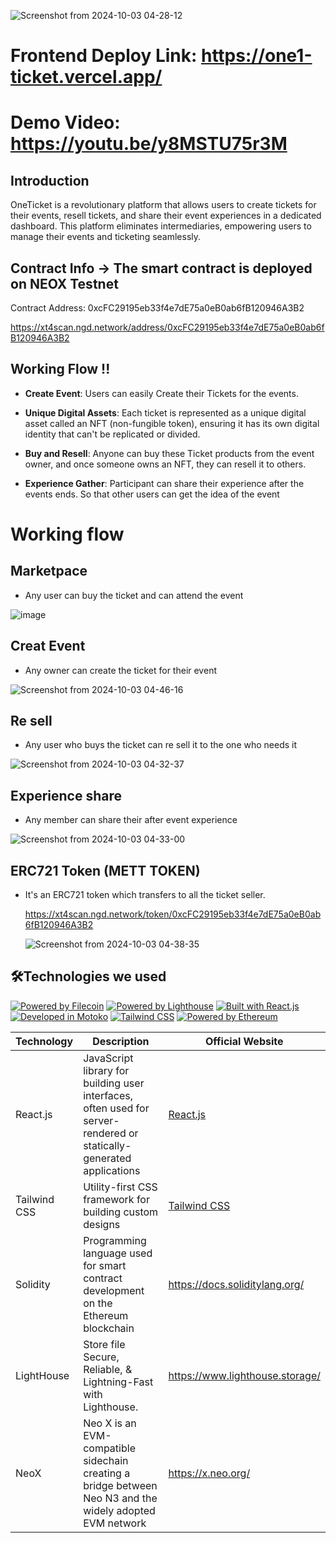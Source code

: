 ![Screenshot from 2024-10-03 04-28-12](https://github.com/user-attachments/assets/a9fbfe74-0f88-4460-9a17-8003395c27de)


# Frontend Deploy Link: https://one1-ticket.vercel.app/

# Demo Video:  https://youtu.be/y8MSTU75r3M



## Introduction 

OneTicket is a revolutionary platform that allows users to create tickets for their events, resell tickets, and share their event experiences in a dedicated dashboard. This platform eliminates intermediaries, empowering users to manage their events and ticketing seamlessly.

## Contract Info ->  The  smart contract  is deployed on NEOX Testnet

Contract Address:  0xcFC29195eb33f4e7dE75a0eB0ab6fB120946A3B2

https://xt4scan.ngd.network/address/0xcFC29195eb33f4e7dE75a0eB0ab6fB120946A3B2


## Working Flow !!

- **Create Event**: Users can easily Create their Tickets for the events.

- **Unique Digital Assets**: Each ticket is represented as a unique digital asset called an NFT (non-fungible token), ensuring it has its own digital identity that can't be replicated or divided.

- **Buy and Resell**: Anyone can buy these Ticket products from the  event owner, and once someone owns an NFT, they can resell it to others.

- **Experience Gather**: Participant can  share  their experience  after the events ends. So that other users can get  the idea  of the event 



# Working flow 

## Marketpace 

- Any user can buy the ticket and can attend the event

![image](https://github.com/user-attachments/assets/333686e5-4be6-4d5a-92b7-0ed23b3e9d93)


## Creat Event 

- Any  owner can create the ticket for their event

![Screenshot from 2024-10-03 04-46-16](https://github.com/user-attachments/assets/6975ef4f-5f94-4712-ae73-53b9575567ec)

## Re sell 

- Any user who buys the ticket can re sell it to the one who needs it

![Screenshot from 2024-10-03 04-32-37](https://github.com/user-attachments/assets/7b9f396c-0e0f-42be-bb37-c7933291836e)


## Experience share 

- Any member can share their after event experience

![Screenshot from 2024-10-03 04-33-00](https://github.com/user-attachments/assets/c7d9216c-fd04-491d-bb16-57c2aa5d6fa7)


 ##  ERC721 Token (METT TOKEN)

- It's an ERC721 token  which  transfers to all the ticket seller.

  https://xt4scan.ngd.network/token/0xcFC29195eb33f4e7dE75a0eB0ab6fB120946A3B2

  ![Screenshot from 2024-10-03 04-38-35](https://github.com/user-attachments/assets/3ad465dd-5e91-4820-a10b-6280da08c048)


## 🛠️Technologies we used

[![Powered by Filecoin](https://img.shields.io/badge/Powered_by-Filecoin-0174F2?logo=filecoin)](https://filecoin.io/)
[![Powered by Lighthouse](https://img.shields.io/badge/Powered_by-Lighthouse-ff69b4?logo=lighthouse)](https://lighthouse.filecoin.io/)
[![Built with React.js](https://img.shields.io/badge/Built_with-React.js-61DAFB?logo=react)](https://reactjs.org/)
[![Developed in Motoko](https://img.shields.io/badge/Developed_in-Motoko-2196F3?logo=dfinity)](https://sdk.dfinity.org/)
[![Tailwind CSS](https://img.shields.io/badge/Styled_with-Tailwind_CSS-38B2AC?logo=tailwind-css)](https://tailwindcss.com/)
[![Powered by Ethereum](https://img.shields.io/badge/Powered_by-Ethereum-3C3C3D?logo=ethereum)](https://ethereum.org/)

| Technology        | Description                                                | Official Website                                     |
|-------------------|------------------------------------------------------------|------------------------------------------------------|
| React.js          | JavaScript library for building user interfaces, often used for server-rendered or statically-generated applications | [React.js](https://reactjs.org/)                      |
| Tailwind CSS      | Utility-first CSS framework for building custom designs   | [Tailwind CSS](https://tailwindcss.com/)              |
| Solidity | Programming language used for smart contract development on the Ethereum blockchain | https://docs.soliditylang.org/ |
|LightHouse | Store file Secure, Reliable, & Lightning-Fast with Lighthouse. |https://www.lighthouse.storage/|
|NeoX |Neo X is an EVM-compatible sidechain creating a bridge between Neo N3 and the widely adopted EVM network |https://x.neo.org/|
